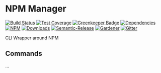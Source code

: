 # NPM Manager

[![Build Status](https://img.shields.io/travis/simlu/npm-manager/master.svg)](https://travis-ci.org/simlu/npm-manager)
[![Test Coverage](https://img.shields.io/coveralls/simlu/npm-manager/master.svg)](https://coveralls.io/github/simlu/npm-manager?branch=master)
[![Greenkeeper Badge](https://badges.greenkeeper.io/simlu/npm-manager.svg)](https://greenkeeper.io/)
[![Dependencies](https://david-dm.org/simlu/npm-manager/status.svg)](https://david-dm.org/simlu/npm-manager)
[![NPM](https://img.shields.io/npm/v/npm-manager.svg)](https://www.npmjs.com/package/npm-manager)
[![Downloads](https://img.shields.io/npm/dt/npm-manager.svg)](https://www.npmjs.com/package/npm-manager)
[![Semantic-Release](https://github.com/simlu/js-gardener/blob/master/assets/icons/semver.svg)](https://github.com/semantic-release/semantic-release)
[![Gardener](https://github.com/simlu/js-gardener/blob/master/assets/badge.svg)](https://github.com/simlu/js-gardener)
[![Gitter](https://github.com/simlu/js-gardener/blob/master/assets/icons/gitter.svg)](https://gitter.im/simlu/npm-manager)

CLI Wrapper around NPM

## Commands

...
